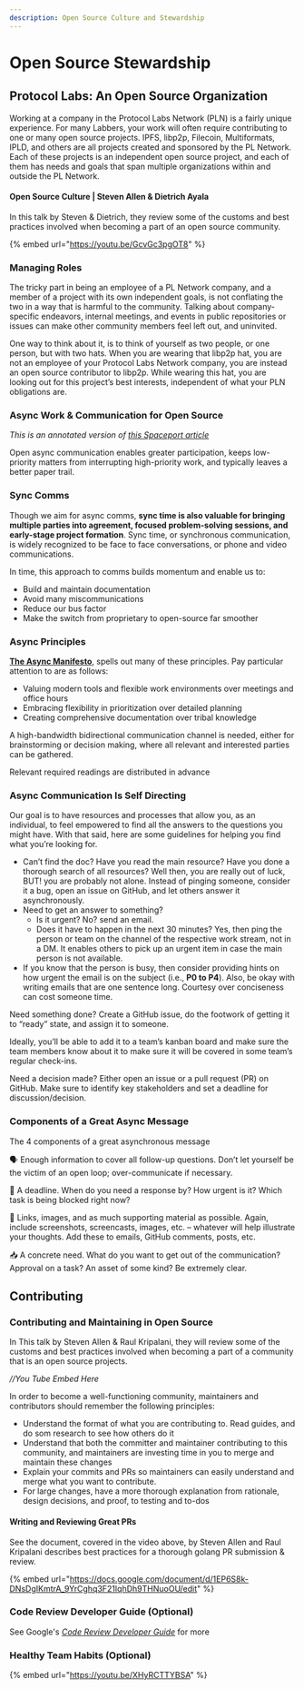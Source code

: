 ```yaml
---
description: Open Source Culture and Stewardship
---
```


# Open Source Stewardship

## Protocol Labs: An Open Source Organization

Working at a company in the Protocol Labs Network (PLN) is a fairly unique experience. For many Labbers, your work will often require contributing to one or many open source projects. IPFS, libp2p, Filecoin, Multiformats, IPLD, and others are all projects created and sponsored by the PL Network. Each of these projects is an independent open source project, and each of them has needs and goals that span multiple organizations within and outside the PL Network.


#### Open Source Culture | Steven Allen & Dietrich Ayala

In this talk by Steven & Dietrich, they review some of the customs and best practices involved when becoming a part of an open source community.

{% embed url="https://youtu.be/GcvGc3pgOT8" %}

### Managing Roles

The tricky part in being an employee of a PL Network company, and a member of a project with its own independent goals, is not conflating the two in a way that is harmful to the community. Talking about company-specific endeavors, internal meetings, and events in public repositories or issues can make other community members feel left out, and uninvited.

One way to think about it, is to think of yourself as two people, or one person, but with two hats. When you are wearing that libp2p hat, you are not an employee of your Protocol Labs Network company, you are instead an open source contributor to libp2p. While wearing this hat, you are looking out for this project’s best interests, independent of what your PLN obligations are.

### Async Work & Communication for Open Source

_This is an annotated version of_ [_this Spaceport article_](https://protocol.almanac.io/docs/async-work-ezPny9x7Q50QISL4UIUhB3PoURV0lgxP)

Open async communication enables greater participation, keeps low-priority matters from interrupting high-priority work, and typically leaves a better paper trail.


### Sync Comms

Though we aim for async comms, **sync time is also valuable for bringing multiple parties into agreement, focused problem-solving sessions, and early-stage project formation**. Sync time, or synchronous communication, is widely recognized to be face to face conversations, or phone and video communications.

In time, this approach to comms builds momentum and enable us to:

* Build and maintain documentation
* Avoid many miscommunications
* Reduce our bus factor​
* Make the switch from proprietary to open-source far smoother

### Async Principles
[**The Async Manifesto**](http://asyncmanifesto.org), spells out many of these principles. Pay particular attention to are as follows:

* Valuing modern tools and flexible work environments over meetings and office hours
* Embracing flexibility in prioritization over detailed planning
* Creating comprehensive documentation over tribal knowledge

A high-bandwidth bidirectional communication channel is needed, either for brainstorming or decision making, where all relevant and interested parties can be gathered.

Relevant required readings are distributed in advance

### Async Communication Is Self Directing

Our goal is to have resources and processes that allow you, as an individual, to feel empowered to find all the answers to the questions you might have. With that said, here are some guidelines for helping you find what you’re looking for.

* Can’t find the doc? Have you read the main resource? Have you done a thorough search of all resources? Well then, you are really out of luck, BUT! you are probably not alone. Instead of pinging someone, consider it a bug, open an issue on GitHub, and let others answer it asynchronously.
* Need to get an answer to something?
  * Is it urgent? No? send an email.
  * Does it have to happen in the next 30 minutes? Yes, then ping the person or team on the channel of the respective work stream, not in a DM. It enables others to pick up an urgent item in case the main person is not available.
* If you know that the person is busy, then consider providing hints on how urgent the email is on the subject (i.e., **P0 to P4**). Also, be okay with writing emails that are one sentence long. Courtesy over conciseness can cost someone time.

Need something done? Create a GitHub issue, do the footwork of getting it to “ready” state, and assign it to someone.

Ideally, you’ll be able to add it to a team’s kanban board and make sure the team members know about it to make sure it will be covered in some team’s regular check-ins.

Need a decision made? Either open an issue or a pull request (PR) on GitHub. Make sure to identify key stakeholders and set a deadline for discussion/decision.

### Components of a Great Async Message

The 4 components of a great asynchronous message

🗣 Enough information to cover all follow-up questions. Don’t let yourself be the victim of an open loop; over-communicate if necessary.

📅 A deadline. When do you need a response by? How urgent is it? Which task is being blocked right now?

🔗 Links, images, and as much supporting material as possible. Again, include screenshots, screencasts, images, etc. – whatever will help illustrate your thoughts. Add these to emails, GitHub comments, posts, etc.

📥 A concrete need. What do you want to get out of the communication? Approval on a task? An asset of some kind? Be extremely clear.

## Contributing
### Contributing and Maintaining in Open Source
In This talk by Steven Allen & Raul Kripalani, they will review some of the customs and best practices involved when becoming a part of a community that is an open source projects.

_//You Tube Embed Here_

In order to become a well-functioning community, maintainers and contributors should remember the following principles:
* Understand the format of what you are contributing to. Read guides, and do som research to see how others do it
* Understand that both the committer and maintainer contributing to this community, and maintainers are investing time in you to merge and maintain these changes
* Explain your commits and PRs so maintainers can easily understand and merge what you want to contribute.
* For large changes, have a more thorough explanation from rationale, design decisions, and proof, to testing and to-dos

#### Writing and Reviewing Great PRs

See the document, covered in the video above, by Steven Allen and Raul Kripalani describes best practices for a thorough golang PR submission & review.

{% embed url="https://docs.google.com/document/d/1EP6S8k-DNsDgIKmtrA_9YrCghq3F21IqhDh9THNuoOU/edit" %}

### Code Review Developer Guide (Optional)
See Google's [_Code Review Developer Guide_](https://google.github.io/eng-practices/review/) for more

### Healthy Team Habits (Optional)

{% embed url="https://youtu.be/XHyRCTTYBSA" %}

